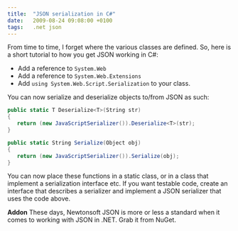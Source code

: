 ```yaml
---
title:  "JSON serialization in C#"
date:   2009-08-24 09:08:00 +0100
tags: 	.net json
---
```



From time to time, I forget where the various classes are defined. So, here is a
short tutorial to how you get JSON working in C#:

* Add a reference to `System.Web`
* Add a reference to `System.Web.Extensions`
* Add `using System.Web.Script.Serialization` to your class.

You can now serialize and deserialize objects to/from JSON as such:

```csharp
public static T Deserialize<T>(String str)
{
   return (new JavaScriptSerializer()).Deserialize<T>(str);
}

public static String Serialize(Object obj)
{
   return (new JavaScriptSerializer()).Serialize(obj);
}
```

You can now place these functions in a static class, or in a class that implement
a serialization interface etc. If you want testable code, create an interface that
describes a serializer and implement a JSON serializer that uses the code above.

**Addon** These days, Newtonsoft JSON is more or less a standard when it comes to
working with JSON in .NET. Grab it from NuGet.